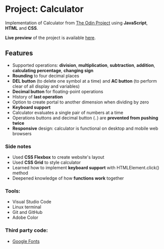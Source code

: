 # Project: Calculator

Implementation of Calculator from [The Odin Project](https://www.theodinproject.com/courses/foundations/lessons/calculator) using **JavaScript**, **HTML** and **CSS**.

**Live preview** of the project is available [here](https://alternateved.github.io/calculator/).


## **Features**
* Supported operations: **division**, **multiplication**, **subtraction**, **addition**, **calculating percentage**, **changing sign**
* **Rounding** to four decimal places
* **DEL button** (to delete one symbol at a time) and **AC button** (to perform clear of all display and variables)
* **Decimal button** for floating-point operations
* History of **last operation**
* Option to create portal to another dimension when dividing by zero
* **Keyboard support**
* Calculator evaluates a single pair of numbers at a time
* Operations buttons and decimal button (`.`) are **prevented from pushing twice**
* **Responsive** design: calculator is functional on desktop and mobile web browsers 


### **Side notes**
* Used **CSS Flexbox** to create website's layout
* Used **CSS Grid** to style calculator
* Learned how to implement **keyboard support** with HTMLElement.click() method
* Deepened knowledge of how **functions work** together


### **Tools:**
* Visual Studio Code
* Linux terminal
* Git and GitHub
* Adobe Color


### **Third party code:**
* [Google Fonts](https://fonts.google.com/)
